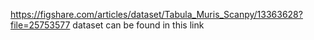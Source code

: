 https://figshare.com/articles/dataset/Tabula_Muris_Scanpy/13363628?file=25753577
dataset can be found in this link
